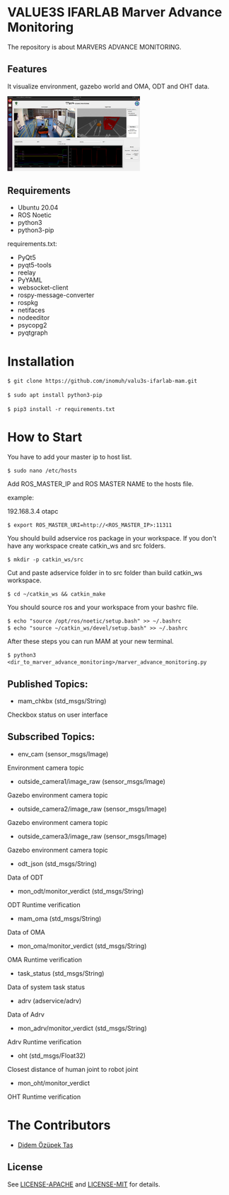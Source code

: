 # VALUE3S IFARLAB Marver Advance Monitoring

The repository is about MARVERS ADVANCE MONITORING.

## Features

<p>It visualize environment, gazebo world and OMA, ODT and OHT data.</p>

<img
  src="img/Screenshot from 2023-05-24 14-13-07.png"
  alt="Alt text"
  title="Optional title"
  style="display: inline-block; margin: 0 auto; max-width: 300px">

## Requirements
- Ubuntu 20.04
- ROS Noetic 
- python3
- python3-pip

requirements.txt:
- PyQt5
- pyqt5-tools
- reelay
- PyYAML
- websocket-client
- rospy-message-converter
- rospkg
- netifaces
- nodeeditor
- psycopg2
- pyqtgraph

# Installation

```
$ git clone https://github.com/inomuh/valu3s-ifarlab-mam.git

$ sudo apt install python3-pip

$ pip3 install -r requirements.txt
```

# How to Start 

<p>You have to add your master ip to host list.</p>

```
$ sudo nano /etc/hosts
```
<p>Add ROS_MASTER_IP and ROS MASTER NAME to the hosts file.</p>

<p>example:</p>

192.168.3.4 otapc

```
$ export ROS_MASTER_URI=http://<ROS_MASTER_IP>:11311
```
<p>You should build adservice ros package in your workspace. If you don't have any workspace create catkin_ws and src folders. </p>

```
$ mkdir -p catkin_ws/src
```
<p>Cut and paste adservice folder in to src folder than build catkin_ws workspace.</p>

```
$ cd ~/catkin_ws && catkin_make
```
<p>You should source ros and your workspace from your bashrc file.</p>

```
$ echo "source /opt/ros/noetic/setup.bash" >> ~/.bashrc
$ echo "source ~/catkin_ws/devel/setup.bash" >> ~/.bashrc
```

<p>After these steps you can run MAM at your new terminal.</p>

```
$ python3 <dir_to_marver_advance_monitoring>/marver_advance_monitoring.py
```

## Published Topics:

- mam_chkbx (std_msgs/String)
<p>Checkbox status on user interface</p>

## Subscribed Topics:
- env_cam (sensor_msgs/Image)
<p>Environment camera topic</p>

- outside_camera1/image_raw (sensor_msgs/Image)
<p>Gazebo environment camera topic</p>

- outside_camera2/image_raw (sensor_msgs/Image)
<p>Gazebo environment camera topic</p>

- outside_camera3/image_raw (sensor_msgs/Image)
<p>Gazebo environment camera topic</p>

- odt_json (std_msgs/String)
<p>Data of ODT</p>

- mon_odt/monitor_verdict (std_msgs/String)
<p>ODT Runtime verification</p>

- mam_oma (std_msgs/String)
<p>Data of OMA</p>

- mon_oma/monitor_verdict (std_msgs/String)
<p>OMA Runtime verification</p>

- task_status (std_msgs/String)
<p>Data of system task status</p>

- adrv (adservice/adrv)
<p>Data of Adrv</p>

- mon_adrv/monitor_verdict (std_msgs/String)
<p>Adrv Runtime verification</p>

- oht (std_msgs/Float32)
<p>Closest distance of human joint to robot joint</p>

- mon_oht/monitor_verdict
<p>OHT Runtime verification</p>

# The Contributors
- [Didem Özüpek Taş](https://github.com/DidemOzupekTas) 

## License
See [LICENSE-APACHE](LICENSE-APACHE) and [LICENSE-MIT](LICENSE-MIT) for details.